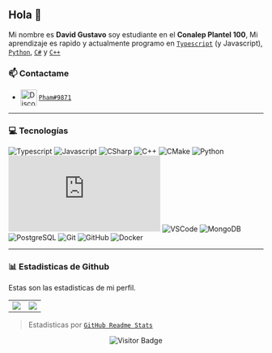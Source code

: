 ## Hola 👋

Mi nombre es **David Gustavo** soy estudiante en el **Conalep Plantel 100**, Mi aprendizaje es rapido y actualmente programo en [`Typescript`] (y Javascript), [`Python`], [`C#`] y [`C++`]

### 📫 Contactame

- <img src="https://simpleicons.org/icons/discord.svg" alt="Discord" width="32" align="center"> [`Pham#9871`][`Discord`]

---

### 💻 Tecnologías
![Typescript](https://img.shields.io/static/v1?label=TypeScript&message=>=3.9&color=007ACC&style=for-the-badge&logo=typescript)
![Javascript](https://img.shields.io/static/v1?label=JavaScript&message=ESNext&style=for-the-badge&color=F7DF1E&logo=JavaScript)
![CSharp](https://img.shields.io/static/v1?label=C%23&message=8&color=239120&style=for-the-badge&logo=c-sharp)
![C++](https://img.shields.io/static/v1?label=C%2B%2B&message=17&color=00599C&style=for-the-badge&logo=C%2B%2B)
![CMake](https://img.shields.io/static/v1?label=CMake&message=3.18&color=064F8C&style=for-the-badge&logo=cmake)
![Python](https://img.shields.io/static/v1?label=Python&message=3.8&color=4B8BBE&style=for-the-badge&logo=python)
![Nodejs](https://img.shields.io/static/v1?label=Nodejs&message=>=14&color=68a063&style=for-the-badge&logo=Node.js)
![VSCode](https://img.shields.io/static/v1?label=VSCode&message=insiders&style=for-the-badge&color=1FC0A7&logo=visual-studio-code)
![MongoDB](https://img.shields.io/static/v1?label=MongoDB&message=🍃&style=for-the-badge&color=3FA037&logo=MongoDB)
![PostgreSQL](https://img.shields.io/static/v1?label=PostgreSQL&message=🐘&style=for-the-badge&color=008bb9&logo=postgresql)
![Git](https://img.shields.io/static/v1?label=Git&message=🌱&style=for-the-badge&color=f34f29&logo=git)
![GitHub](https://img.shields.io/static/v1?label=GitHub&message=🐱&style=for-the-badge&color=f34f29&logo=git)
![Docker](https://img.shields.io/static/v1?label=Docker&message=🐳&style=for-the-badge&color=0db7ed&logo=docker)

---

### 📊 Estadisticas de Github
Estas son las estadisticas de mi perfil.
<!--Stats-->
<table>
  <tr>
    <td align="center" style="padding=0;width=50%;">
      <img align="center" style="padding=0;" src="https://github-readme-stats.vercel.app/api/?username=Phamzito&show_icons=true&title_color=4F8CC9&text_color=9f9f9f&bg_color=00000000&hide_border=true&icon_color=4F8CC9&hide_title=true&count_private=true" />
    </td>
    <td align="center" style="padding=0;width=50%;">
      <img align="center" style="padding=0;" src="https://github-readme-stats.quantumlytangled.vercel.app/api/top-langs/?username=Phamzito&layout=compact&show_icons=true&title_color=4F8CC9&text_color=9f9f9f&bg_color=00000000&hide_border=true&icon_color=00000000&count_private=true&extra=elian-project/Elian;normal-project/Normal;sapphiredev/framework;dirigeants/core" />
    </td>
  </tr>
</table>
<!--Stats-->

> Estadisticas por [`GitHub Readme Stats`]

<div align="center">
   
   ![Visitor Badge](https://visitor-badge.laobi.icu/badge?page_id=Phamzito.Phamzito)
   
</div>

<!--Links-->

[`Typescript`]: https://www.typescriptlang.org/
[`Python`]: https://www.python.org/
[`C#`]: https://visualstudio.microsoft.com/
[`C++`]: https://visualstudio.microsoft.com/
[`Discord`]: https://discord.com/users/497061687820812288
[`github readme stats`]: https://github.com/anuraghazra/github-readme-stats
